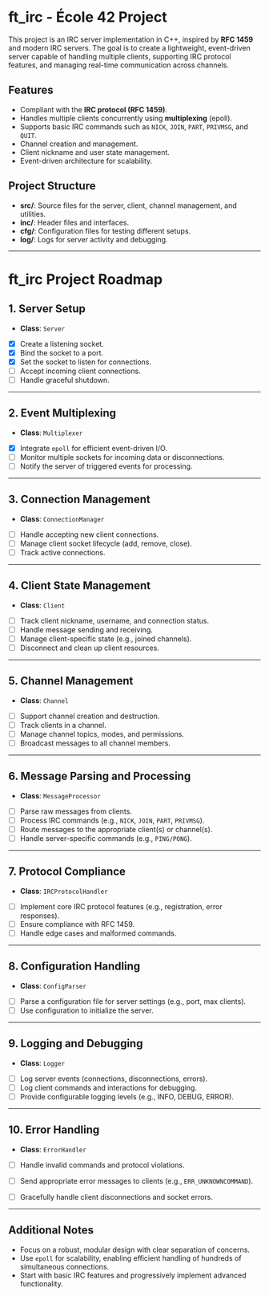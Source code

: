# ft_irc - École 42 Project

This project is an IRC server implementation in C++, inspired by **RFC 1459** and modern IRC servers. The goal is to create a lightweight, event-driven server capable of handling multiple clients, supporting IRC protocol features, and managing real-time communication across channels.

## Features

- Compliant with the **IRC protocol (RFC 1459)**.
- Handles multiple clients concurrently using **multiplexing** (epoll).
- Supports basic IRC commands such as `NICK`, `JOIN`, `PART`, `PRIVMSG`, and `QUIT`.
- Channel creation and management.
- Client nickname and user state management.
- Event-driven architecture for scalability.

## Project Structure

- **src/**: Source files for the server, client, channel management, and utilities.
- **inc/**: Header files and interfaces.
- **cfg/**: Configuration files for testing different setups.
- **log/**: Logs for server activity and debugging.

---

# ft_irc Project Roadmap

## 1. Server Setup
- **Class**: `Server`
- [x] Create a listening socket.
- [x] Bind the socket to a port.
- [x] Set the socket to listen for connections.
- [ ] Accept incoming client connections.
- [ ] Handle graceful shutdown.

---

## 2. Event Multiplexing
- **Class**: `Multiplexer`
- [x] Integrate `epoll` for efficient event-driven I/O.
- [ ] Monitor multiple sockets for incoming data or disconnections.
- [ ] Notify the server of triggered events for processing.

---

## 3. Connection Management
- **Class**: `ConnectionManager`
- [ ] Handle accepting new client connections.
- [ ] Manage client socket lifecycle (add, remove, close).
- [ ] Track active connections.

---

## 4. Client State Management
- **Class**: `Client`
- [ ] Track client nickname, username, and connection status.
- [ ] Handle message sending and receiving.
- [ ] Manage client-specific state (e.g., joined channels).
- [ ] Disconnect and clean up client resources.

---

## 5. Channel Management
- **Class**: `Channel`
- [ ] Support channel creation and destruction.
- [ ] Track clients in a channel.
- [ ] Manage channel topics, modes, and permissions.
- [ ] Broadcast messages to all channel members.

---

## 6. Message Parsing and Processing
- **Class**: `MessageProcessor`
- [ ] Parse raw messages from clients.
- [ ] Process IRC commands (e.g., `NICK`, `JOIN`, `PART`, `PRIVMSG`).
- [ ] Route messages to the appropriate client(s) or channel(s).
- [ ] Handle server-specific commands (e.g., `PING/PONG`).

---

## 7. Protocol Compliance
- **Class**: `IRCProtocolHandler`
- [ ] Implement core IRC protocol features (e.g., registration, error responses).
- [ ] Ensure compliance with RFC 1459.
- [ ] Handle edge cases and malformed commands.

---

## 8. Configuration Handling
- **Class**: `ConfigParser`
- [ ] Parse a configuration file for server settings (e.g., port, max clients).
- [ ] Use configuration to initialize the server.

---

## 9. Logging and Debugging
- **Class**: `Logger`
- [ ] Log server events (connections, disconnections, errors).
- [ ] Log client commands and interactions for debugging.
- [ ] Provide configurable logging levels (e.g., INFO, DEBUG, ERROR).

---

## 10. Error Handling
- **Class**: `ErrorHandler`
- [ ] Handle invalid commands and protocol violations.
- [ ] Send appropriate error messages to clients (e.g., `ERR_UNKNOWNCOMMAND`).
- [ ] Gracefully handle client disconnections and socket errors.


--- 

## Additional Notes
- Focus on a robust, modular design with clear separation of concerns.
- Use `epoll` for scalability, enabling efficient handling of hundreds of simultaneous connections.
- Start with basic IRC features and progressively implement advanced functionality.
